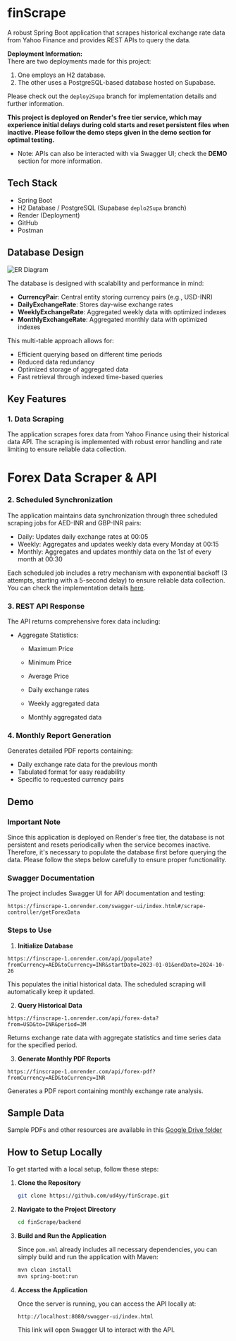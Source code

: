 
# finScrape

A robust Spring Boot application that scrapes historical exchange rate data from Yahoo Finance and provides REST APIs to query the data.

**Deployment Information:**  
There are two deployments made for this project:
1. One employs an H2 database.
2. The other uses a PostgreSQL-based database hosted on Supabase.

Please check out the `deploy2Supa` branch for implementation details and further information.

**This project is deployed on Render's free tier service, which may experience initial delays during cold starts and reset persistent files when inactive. Please follow the demo steps given in the demo section for optimal testing.**

- Note: APIs can also be interacted with via Swagger UI; check the **DEMO** section for more information.

## Tech Stack
- Spring Boot
- H2 Database / PostgreSQL (Supabase ```deplo2Supa``` branch) 
- Render (Deployment)
- GitHub
- Postman

## Database Design
<img src="https://drive.google.com/uc?id=1hx9nyB9AfAWkUPcBw3upmYLifn9kGIc1" alt="ER Diagram" style="max-width: 100%; height: auto;">

The database is designed with scalability and performance in mind:
- **CurrencyPair**: Central entity storing currency pairs (e.g., USD-INR)
- **DailyExchangeRate**: Stores day-wise exchange rates
- **WeeklyExchangeRate**: Aggregated weekly data with optimized indexes
- **MonthlyExchangeRate**: Aggregated monthly data with optimized indexes

This multi-table approach allows for:
- Efficient querying based on different time periods
- Reduced data redundancy
- Optimized storage of aggregated data
- Fast retrieval through indexed time-based queries

## Key Features

### 1. Data Scraping
The application scrapes forex data from Yahoo Finance using their historical data API. The scraping is implemented with robust error handling and rate limiting to ensure reliable data collection.

# Forex Data Scraper & API

### 2. Scheduled Synchronization
The application maintains data synchronization through three scheduled scraping jobs for AED-INR and GBP-INR pairs:
- Daily: Updates daily exchange rates at 00:05
- Weekly: Aggregates and updates weekly data every Monday at 00:15  
- Monthly: Aggregates and updates monthly data on the 1st of every month at 00:30 

Each scheduled job includes a retry mechanism with exponential backoff (3 attempts, starting with a 5-second delay) to ensure reliable data collection. You can check the implementation details [here](https://github.com/ud4yy/finScrape/blob/main/backend/src/main/java/com/vance/backend/config/ForexSchedulerConfig.java).

### 3. REST API Response
The API returns comprehensive forex data including:
- Aggregate Statistics:
  - Maximum Price
  - Minimum Price
  - Average Price

  - Daily exchange rates
  - Weekly aggregated data
  - Monthly aggregated data

### 4. Monthly Report Generation
Generates detailed PDF reports containing:
- Daily exchange rate data for the previous month
- Tabulated format for easy readability
- Specific to requested currency pairs

## Demo

### Important Note
Since this application is deployed on Render's free tier, the database is not persistent and resets periodically when the service becomes inactive. Therefore, it's necessary to populate the database first before querying the data. Please follow the steps below carefully to ensure proper functionality.

### Swagger Documentation
The project includes Swagger UI for API documentation and testing:
```
https://finscrape-1.onrender.com/swagger-ui/index.html#/scrape-controller/getForexData
```

### Steps to Use

1. **Initialize Database**
```
https://finscrape-1.onrender.com/api/populate?fromCurrency=AED&toCurrency=INR&startDate=2023-01-01&endDate=2024-10-26
```
This populates the initial historical data. The scheduled scraping will automatically keep it updated.

2. **Query Historical Data**
```
https://finscrape-1.onrender.com/api/forex-data?from=USD&to=INR&period=3M
```
Returns exchange rate data with aggregate statistics and time series data for the specified period.

3. **Generate Monthly PDF Reports**
```
https://finscrape-1.onrender.com/api/forex-pdf?fromCurrency=AED&toCurrency=INR
```
Generates a PDF report containing monthly exchange rate analysis.

## Sample Data
Sample PDFs and other resources are available in this [Google Drive folder](https://drive.google.com/drive/folders/1ATk01J0cNIAE8fjzwS5ms4TmENvhWlEQ?usp=sharing)


## How to Setup Locally

To get started with a local setup, follow these steps:

1. **Clone the Repository**
   ```bash
   git clone https://github.com/ud4yy/finScrape.git
   ```

2. **Navigate to the Project Directory**
   ```bash
   cd finScrape/backend
   ```

3. **Build and Run the Application**

   Since `pom.xml` already includes all necessary dependencies, you can simply build and run the application with Maven:

   ```bash
   mvn clean install
   mvn spring-boot:run
   ```

4. **Access the Application**

   Once the server is running, you can access the API locally at:
   ```
   http://localhost:8080/swagger-ui/index.html
   ```
   This link will open Swagger UI to interact with the API.


